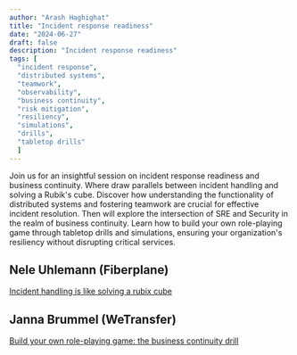 ```yaml
---
author: "Arash Haghighat"
title: "Incident response readiness"
date: "2024-06-27"
draft: false
description: "Incident response readiness"
tags: [
  "incident response",
  "distributed systems",
  "teamwork",
  "observability",
  "business continuity",
  "risk mitigation",
  "resiliency",
  "simulations",
  "drills",
  "tabletop drills"
  ]
---
```

Join us for an insightful session on incident response readiness and business continuity. Where draw
parallels between incident handling and solving a Rubik's cube. Discover how understanding the
functionality of distributed systems and fostering teamwork are crucial for effective incident
resolution. Then will explore the intersection of SRE and Security in the realm of business
continuity. Learn how to build your own role-playing game through tabletop drills and simulations,
ensuring your organization's resiliency without disrupting critical services.

## Nele Uhlemann (Fiberplane)

[Incident handling is like solving a rubix cube](./files/Handling-Incidents-collaboratively-is-like-solving-a-Rubiks-cube.pdf)

## Janna Brummel (WeTransfer)

[Build your own role-playing game: the business continuity drill](./files/Build-your-own-role-playing-game_the-business-continuity-drill.pdf)
